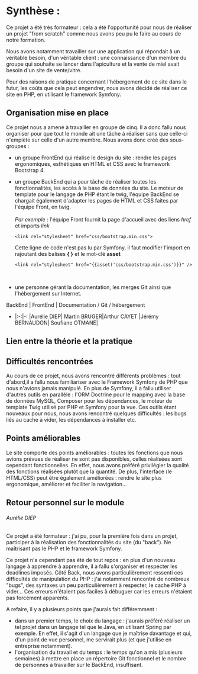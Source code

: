 # Synthèse :

Ce projet a été très formateur : cela a été l'opportunité pour nous de réaliser un projet "from scratch" comme nous avons peu pu le faire au cours de notre formation.

Nous avons notamment travailler sur une application qui répondait à un véritable besoin, d'un véritable client : une connaissance d'un membre du groupe qui souhaite se lancer dans l'apiculture et la vente de miel avait besoin d'un site de vente/vitre. 

Pour des raisons de pratique concernant l'hébergement de ce site dans le futur, les coûts que cela peut engendrer, nous avons décidé de réaliser ce site en PHP, en utilisant le framework Symfony.

## Organisation mise en place 

Ce projet nous a amené à travailler en groupe de cinq. Il a donc fallu nous organiser pour que tout le monde ait une tâche à réaliser sans que celle-ci n'empiète sur celle d'un autre membre.
Nous avons donc créé des sous-groupes : 

* un groupe FrontEnd qui réalise le design du site : rendre les pages ergonomiques, esthétiques en HTML et CSS avec le framework Bootstrap 4.   

* un groupe BackEnd qui a pour tâche de réaliser toutes les fonctionnalités, les accès à la base de données du site. Le moteur de template pour le langage de PHP étant le twig, l'équipe BackEnd se chargait également d'adapter les pages de HTML et CSS faites par l'équipe Front, en twig.    
  <br/>
  _Par exemple_ : l'équipe Front fournit la page d'accueil avec des liens _href_ et imports _link_     

  `<link rel="stylesheet" href="css/bootstrap.min.css">`
 
  Cette ligne de code n'est pas lu par Symfony, il faut modifier l'import en rajoutant des balises **{ }** et le mot-clé **asset**
  
  `<link rel="stylesheet" href="{{asset('css/bootstrap.min.css')}}" />`
  
  <br/>
* une personne gérant la documentation, les merges Git ainsi que l'hébergement sur Internet.

BackEnd | FrontEnd | Documentation / Git / hébergement
- |:-:|-:
|Aurélie DIEP| Martin BRUGER|Arthur CAYET
|Jérémy BERNAUDON| Soufiane OTMANE|


## Lien entre la théorie et la pratique

## Difficultés rencontrées 

Au cours de ce projet, nous avons rencontré différents problèmes : tout d'abord,il a fallu nous familiariser avec le Framework Symfony de PHP que nous n'avions jamais manipulé. En plus de Symfony, il a fallu utiliser d'autres outils en parallèle : l'ORM Doctrine pour le mapping avec la base de données MySQL, Composer pour les dépendances, le moteur de template Twig utilisé par PHP et Symfony pour la vue. Ces outils étant nouveaux pour nous, nous avons rencontré quelques difficultés : les bugs liés au cache à vider, les dépendances à installer etc.  
  
## Points améliorables    

Le site comporte des points améliorables : toutes les fonctions que nous avions prévues de réaliser ne sont pas disponibles, celles réalisées sont cependant fonctionnelles. En effet, nous avons préféré privilégier la qualité des fonctions réalisées plutôt que la quantité.
De plus, l'interface (le HTML/CSS) peut être également améliorées : rendre le site plus ergonomique, améliorer et faciliter la navigation...  

## Retour personnel sur le module 

###### Aurélie DIEP
Ce projet a été formateur : j'ai pu, pour la première fois dans un projet, participer à la réalisation des fonctionnalités du site (du "back").
Ne maîtrisant pas le PHP et le framework Symfony.

Ce projet n'a cependant pas été de tout repos : en plus d'un nouveau langage à apprendre à apprendre, il a fallu s'organiser et respecter les deadlines imposés. Côté Back, nous avons particulièrement ressenti ces difficultés de manipulation du PHP : j'ai notamment rencontré de nombreux "bugs", des syntaxes un peu particulièrement à respecter, le cache PHP à vider... Ces erreurs n'étaient pas faciles à débuguer car les erreurs n'étaient pas forcément apparents.

A refaire, il y a plusieurs points que j'aurais fait différemment : 
  * dans un premier temps, le choix du langage : j'aurais préféré réaliser un tel projet dans un langage tel que le Java, en utilisant Spring par exemple. En effet, il s'agit d'un langage que je maîtrise davantage et qui, d'un point de vue personnel, me servirait plus (et que j'utilise en entreprise notamment).   
  * l'organisation du travail et du temps : le temps qu'on a mis (plusieurs semaines) à mettre en place un répertoire Git fonctionnel et le nombre de personnes à travailler sur le BackEnd, insuffisant. 

 
